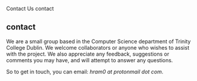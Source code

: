 Contact Us
contact

contact
-----
We are a small group based in the Computer Science department of Trinity College Dublin. We welcome collaborators or anyone who wishes to assist with the project. We also appreciate any feedback, suggestions or comments you may have, and will attempt to answer any questions.

So to get in touch, you can email: *hram0 at protonmail dot com*.